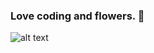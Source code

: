 ### Love coding and flowers. 👋

![alt text](https://scontent.fasr1-2.fna.fbcdn.net/v/t1.0-9/85200381_812152102584005_6520912738003189760_n.jpg?_nc_cat=110&ccb=2&_nc_sid=e3f864&_nc_ohc=qqpOVHYvwtIAX_2taMv&_nc_ht=scontent.fasr1-2.fna&oh=ef08162e11c1e87e96800f9364f6f131&oe=5FD78035)
